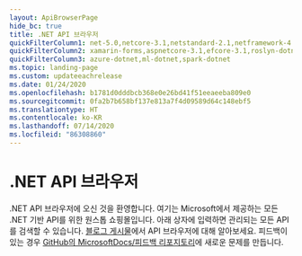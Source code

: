 ```yaml
---
layout: ApiBrowserPage
hide_bc: true
title: .NET API 브라우저
quickFilterColumn1: net-5.0,netcore-3.1,netstandard-2.1,netframework-4.8
quickFilterColumn2: xamarin-forms,aspnetcore-3.1,efcore-3.1,roslyn-dotnet
quickFilterColumn3: azure-dotnet,ml-dotnet,spark-dotnet
ms.topic: landing-page
ms.custom: updateeachrelease
ms.date: 01/24/2020
ms.openlocfilehash: b1781d0dddbcb368e0e26bd41f51eeaeeba809e0
ms.sourcegitcommit: 0fa2b7b658bf137e813a7f4d09589d64c148ebf5
ms.translationtype: HT
ms.contentlocale: ko-KR
ms.lasthandoff: 07/14/2020
ms.locfileid: "86308860"
---
```

# <a name="net-api-browser"></a>.NET API 브라우저

.NET API 브라우저에 오신 것을 환영합니다. 여기는 Microsoft에서 제공하는 모든 .NET 기반 API를 위한 원스톱 쇼핑몰입니다. 아래 상자에 입력하면 관리되는 모든 API를 검색할 수 있습니다. [블로그 게시물](https://aka.ms/apibrowser)에서 API 브라우저에 대해 알아보세요. 피드백이 있는 경우 [GitHub의 MicrosoftDocs/피드백 리포지토리](https://github.com/MicrosoftDocs/feedback/issues)에 새로운 문제를 만듭니다.
